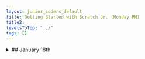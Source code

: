 ```yaml
---
layout: junior_coders_default
title: Getting Started with Scratch Jr. (Monday PM)
title2: 
levelsToTop: "../"
tags: []
---
```



<details markdown=1>
<summary markdown=1>## January 18th
</summary>

## January 18th

### Homework due January 25th

Keep working on projects. 

### Recap for January 18th


Tutorials, First Project
  : Some students worked mostly on tutorials. One student started his first project. The first thing he wanted to do was import some pictures of his favoriete character to use as actor, so I showed him how to do this. 

Hugh
  : I showed one student the proof-of-concept Haunted House Project from last week's notes. After thinking about it, he gave me some ideas for what he wants to do, and I am going to simplify the project a bit so that he can continue it. In the meantime he came up with some specific ideas for a Top-Down game and began planning and coding it.

Tic Tac Toe
  : The tic tac toe project is coming along very well. The student has on their own created using costumes and message various screens.

  : The project has an opening screen, a character selection and rules selection screen, and a rules screen, as well as the main board. In addition, actors to represent the 9 position on the board are being created. We worked together on solving a problem with the logic for returning to the actor selection screen, and talked about what the position actors would look like. I showed him a demonstration project that gave him an idea of how players cod take turns. This project is full of opportunities for learning.

```
when actor clicked :: events
switch to background (blank1) :: looks
send message [show] to [actor] with []:: events
send message [show] to [actor2] with [] ::events
hide :: looks
broadcast (hide rules) :: events
```
{: .msb}

Here is an incomplete version:

<iframe width="100%" height="408" src="//www.tynker.com/ide/embedded?p=5ffc0b612e79c31472478897&controls=true&autostart=false" frameborder="0" allowfullscreen></iframe>
{: .jsgif}


Peep project, and Pet simulator
  : The Peep Nature Walk project was a bit difficult. The student made a good effort and learned some things. Here is what it could have looked like:

<iframe width="100%" height="408" src="//www.tynker.com/ide/embedded?p=6005f50a2e6d82407f707508&controls=true&autostart=false" frameborder="0" allowfullscreen></iframe>
true{: .jsgif}

Pet Simulator
  : Since it was difficult I gave her the option of trying a new project and she chose the Pet Simulator. This project uses the following series of if statements to choose a different reaction for the pet for each food. 

![pet simulator](https://i.imgur.com/CCwp0qc.png)

Shooting Game: 
  Another student had a an interesting goal. He wanted to make certain tiles disappear after the player captured a special ring. This is actually quite easy, though it sound difficult to do. The key block is this one:

```
set tile at x: () y: () to (empty) :: looks
```
{: .msb}

After showing the student how to figure out what x and y should be, he was able to complete it himself and continue working on his game. 


</details>